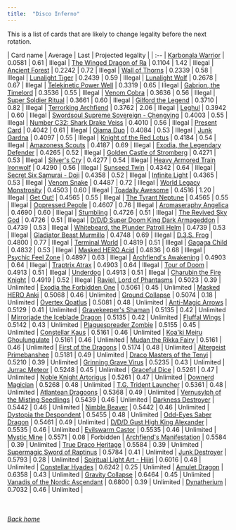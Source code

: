 ```yaml
---
title:  "Disco Inferno"
---
```


This is a list of cards that are likely to change legality before the next rotation.

| Card name | Average | Last | Projected legality |
| :-- |
[Karbonala Warrior](https://db.ygoprodeck.com/card/?search=Karbonala%20Warrior) | 0.0581 | 0.61 | Illegal |
[The Winged Dragon of Ra](https://db.ygoprodeck.com/card/?search=The%20Winged%20Dragon%20of%20Ra) | 0.1104 | 1.42 | Illegal |
[Ancient Forest](https://db.ygoprodeck.com/card/?search=Ancient%20Forest) | 0.2242 | 0.72 | Illegal |
[Wall of Thorns](https://db.ygoprodeck.com/card/?search=Wall%20of%20Thorns) | 0.2339 | 0.58 | Illegal |
[Lunalight Tiger](https://db.ygoprodeck.com/card/?search=Lunalight%20Tiger) | 0.2439 | 0.59 | Illegal |
[Lunalight Wolf](https://db.ygoprodeck.com/card/?search=Lunalight%20Wolf) | 0.2678 | 0.67 | Illegal |
[Telekinetic Power Well](https://db.ygoprodeck.com/card/?search=Telekinetic%20Power%20Well) | 0.3319 | 0.65 | Illegal |
[Gabrion, the Timelord](https://db.ygoprodeck.com/card/?search=Gabrion,%20the%20Timelord) | 0.3536 | 0.55 | Illegal |
[Venom Cobra](https://db.ygoprodeck.com/card/?search=Venom%20Cobra) | 0.3636 | 0.56 | Illegal |
[Super Soldier Ritual](https://db.ygoprodeck.com/card/?search=Super%20Soldier%20Ritual) | 0.3661 | 0.60 | Illegal |
[Gilford the Legend](https://db.ygoprodeck.com/card/?search=Gilford%20the%20Legend) | 0.3710 | 0.82 | Illegal |
[Terrorking Archfiend](https://db.ygoprodeck.com/card/?search=Terrorking%20Archfiend) | 0.3762 | 2.06 | Illegal |
[Leghul](https://db.ygoprodeck.com/card/?search=Leghul) | 0.3942 | 0.60 | Illegal |
[Swordsoul Supreme Sovereign - Chengying](https://db.ygoprodeck.com/card/?search=Swordsoul%20Supreme%20Sovereign%20-%20Chengying) | 0.4003 | 0.55 | Illegal |
[Number C32: Shark Drake Veiss](https://db.ygoprodeck.com/card/?search=Number%20C32:%20Shark%20Drake%20Veiss) | 0.4010 | 0.56 | Illegal |
[Present Card](https://db.ygoprodeck.com/card/?search=Present%20Card) | 0.4042 | 0.61 | Illegal |
[Ojama Duo](https://db.ygoprodeck.com/card/?search=Ojama%20Duo) | 0.4084 | 0.53 | Illegal |
[Junk Gardna](https://db.ygoprodeck.com/card/?search=Junk%20Gardna) | 0.4097 | 0.55 | Illegal |
[Knight of the Red Lotus](https://db.ygoprodeck.com/card/?search=Knight%20of%20the%20Red%20Lotus) | 0.4184 | 0.54 | Illegal |
[Amazoness Scouts](https://db.ygoprodeck.com/card/?search=Amazoness%20Scouts) | 0.4187 | 0.69 | Illegal |
[Exodia, the Legendary Defender](https://db.ygoprodeck.com/card/?search=Exodia,%20the%20Legendary%20Defender) | 0.4265 | 0.52 | Illegal |
[Golden Castle of Stromberg](https://db.ygoprodeck.com/card/?search=Golden%20Castle%20of%20Stromberg) | 0.4271 | 0.53 | Illegal |
[Silver's Cry](https://db.ygoprodeck.com/card/?search=Silver's%20Cry) | 0.4277 | 0.54 | Illegal |
[Heavy Armored Train Ironwolf](https://db.ygoprodeck.com/card/?search=Heavy%20Armored%20Train%20Ironwolf) | 0.4290 | 0.56 | Illegal |
[Sunseed Twin](https://db.ygoprodeck.com/card/?search=Sunseed%20Twin) | 0.4342 | 0.64 | Illegal |
[Secret Six Samurai - Doji](https://db.ygoprodeck.com/card/?search=Secret%20Six%20Samurai%20-%20Doji) | 0.4358 | 0.52 | Illegal |
[Infinite Light](https://db.ygoprodeck.com/card/?search=Infinite%20Light) | 0.4365 | 0.53 | Illegal |
[Venom Snake](https://db.ygoprodeck.com/card/?search=Venom%20Snake) | 0.4487 | 0.72 | Illegal |
[World Legacy Monstrosity](https://db.ygoprodeck.com/card/?search=World%20Legacy%20Monstrosity) | 0.4503 | 0.60 | Illegal |
[Toadally Awesome](https://db.ygoprodeck.com/card/?search=Toadally%20Awesome) | 0.4516 | 1.20 | Illegal |
[Get Out!](https://db.ygoprodeck.com/card/?search=Get%20Out!) | 0.4565 | 0.55 | Illegal |
[The Tyrant Neptune](https://db.ygoprodeck.com/card/?search=The%20Tyrant%20Neptune) | 0.4565 | 0.55 | Illegal |
[Oppressed People](https://db.ygoprodeck.com/card/?search=Oppressed%20People) | 0.4607 | 0.76 | Illegal |
[Aromaseraphy Angelica](https://db.ygoprodeck.com/card/?search=Aromaseraphy%20Angelica) | 0.4690 | 0.60 | Illegal |
[Stumbling](https://db.ygoprodeck.com/card/?search=Stumbling) | 0.4726 | 0.51 | Illegal |
[The Revived Sky God](https://db.ygoprodeck.com/card/?search=The%20Revived%20Sky%20God) | 0.4726 | 0.51 | Illegal |
[D/D/D Super Doom King Dark Armageddon](https://db.ygoprodeck.com/card/?search=D/D/D%20Super%20Doom%20King%20Dark%20Armageddon) | 0.4739 | 0.53 | Illegal |
[Whitebeard, the Plunder Patroll Helm](https://db.ygoprodeck.com/card/?search=Whitebeard,%20the%20Plunder%20Patroll%20Helm) | 0.4739 | 0.53 | Illegal |
[Gladiator Beast Murmillo](https://db.ygoprodeck.com/card/?search=Gladiator%20Beast%20Murmillo) | 0.4748 | 0.69 | Illegal |
[D.3.S. Frog](https://db.ygoprodeck.com/card/?search=D.3.S.%20Frog) | 0.4800 | 0.77 | Illegal |
[Terminal World](https://db.ygoprodeck.com/card/?search=Terminal%20World) | 0.4819 | 0.51 | Illegal |
[Gagaga Child](https://db.ygoprodeck.com/card/?search=Gagaga%20Child) | 0.4832 | 0.53 | Illegal |
[Masked HERO Acid](https://db.ygoprodeck.com/card/?search=Masked%20HERO%20Acid) | 0.4836 | 0.68 | Illegal |
[Psychic Feel Zone](https://db.ygoprodeck.com/card/?search=Psychic%20Feel%20Zone) | 0.4897 | 0.63 | Illegal |
[Archfiend's Awakening](https://db.ygoprodeck.com/card/?search=Archfiend's%20Awakening) | 0.4903 | 0.64 | Illegal |
[Traptrix Atrax](https://db.ygoprodeck.com/card/?search=Traptrix%20Atrax) | 0.4903 | 0.64 | Illegal |
[Tour of Doom](https://db.ygoprodeck.com/card/?search=Tour%20of%20Doom) | 0.4913 | 0.51 | Illegal |
[Underdog](https://db.ygoprodeck.com/card/?search=Underdog) | 0.4913 | 0.51 | Illegal |
[Charubin the Fire Knight](https://db.ygoprodeck.com/card/?search=Charubin%20the%20Fire%20Knight) | 0.4919 | 0.52 | Illegal |
[Raviel, Lord of Phantasms](https://db.ygoprodeck.com/card/?search=Raviel,%20Lord%20of%20Phantasms) | 0.5023 | 0.39 | Unlimited |
[Exodia the Forbidden One](https://db.ygoprodeck.com/card/?search=Exodia%20the%20Forbidden%20One) | 0.5061 | 0.45 | Unlimited |
[Masked HERO Anki](https://db.ygoprodeck.com/card/?search=Masked%20HERO%20Anki) | 0.5068 | 0.46 | Unlimited |
[Ground Collapse](https://db.ygoprodeck.com/card/?search=Ground%20Collapse) | 0.5074 | 0.18 | Unlimited |
[Overtex Qoatlus](https://db.ygoprodeck.com/card/?search=Overtex%20Qoatlus) | 0.5081 | 0.48 | Unlimited |
[Anti-Magic Arrows](https://db.ygoprodeck.com/card/?search=Anti-Magic%20Arrows) | 0.5129 | 0.41 | Unlimited |
[Gravekeeper's Shaman](https://db.ygoprodeck.com/card/?search=Gravekeeper's%20Shaman) | 0.5135 | 0.42 | Unlimited |
[Mirrorjade the Iceblade Dragon](https://db.ygoprodeck.com/card/?search=Mirrorjade%20the%20Iceblade%20Dragon) | 0.5135 | 0.42 | Unlimited |
[Fluffal Wings](https://db.ygoprodeck.com/card/?search=Fluffal%20Wings) | 0.5142 | 0.43 | Unlimited |
[Plaguespreader Zombie](https://db.ygoprodeck.com/card/?search=Plaguespreader%20Zombie) | 0.5155 | 0.45 | Unlimited |
[Constellar Kaus](https://db.ygoprodeck.com/card/?search=Constellar%20Kaus) | 0.5161 | 0.46 | Unlimited |
[Koa'ki Meiru Ghoulungulate](https://db.ygoprodeck.com/card/?search=Koa'ki%20Meiru%20Ghoulungulate) | 0.5161 | 0.46 | Unlimited |
[Mudan the Rikka Fairy](https://db.ygoprodeck.com/card/?search=Mudan%20the%20Rikka%20Fairy) | 0.5161 | 0.46 | Unlimited |
[First of the Dragons](https://db.ygoprodeck.com/card/?search=First%20of%20the%20Dragons) | 0.5174 | 0.48 | Unlimited |
[Altergeist Primebanshee](https://db.ygoprodeck.com/card/?search=Altergeist%20Primebanshee) | 0.5181 | 0.49 | Unlimited |
[Draco Masters of the Tenyi](https://db.ygoprodeck.com/card/?search=Draco%20Masters%20of%20the%20Tenyi) | 0.5210 | 0.39 | Unlimited |
[Grinning Grave Virus](https://db.ygoprodeck.com/card/?search=Grinning%20Grave%20Virus) | 0.5235 | 0.43 | Unlimited |
[Jurrac Meteor](https://db.ygoprodeck.com/card/?search=Jurrac%20Meteor) | 0.5248 | 0.45 | Unlimited |
[Graceful Dice](https://db.ygoprodeck.com/card/?search=Graceful%20Dice) | 0.5261 | 0.47 | Unlimited |
[Noble Knight Artorigus](https://db.ygoprodeck.com/card/?search=Noble%20Knight%20Artorigus) | 0.5261 | 0.47 | Unlimited |
[Downerd Magician](https://db.ygoprodeck.com/card/?search=Downerd%20Magician) | 0.5268 | 0.48 | Unlimited |
[T.G. Trident Launcher](https://db.ygoprodeck.com/card/?search=T.G.%20Trident%20Launcher) | 0.5361 | 0.48 | Unlimited |
[Atlantean Dragoons](https://db.ygoprodeck.com/card/?search=Atlantean%20Dragoons) | 0.5368 | 0.49 | Unlimited |
[Vernusylph of the Misting Seedlings](https://db.ygoprodeck.com/card/?search=Vernusylph%20of%20the%20Misting%20Seedlings) | 0.5439 | 0.46 | Unlimited |
[Darkness Destroyer](https://db.ygoprodeck.com/card/?search=Darkness%20Destroyer) | 0.5442 | 0.46 | Unlimited |
[Nimble Beaver](https://db.ygoprodeck.com/card/?search=Nimble%20Beaver) | 0.5442 | 0.46 | Unlimited |
[Dystopia the Despondent](https://db.ygoprodeck.com/card/?search=Dystopia%20the%20Despondent) | 0.5455 | 0.48 | Unlimited |
[Odd-Eyes Saber Dragon](https://db.ygoprodeck.com/card/?search=Odd-Eyes%20Saber%20Dragon) | 0.5461 | 0.49 | Unlimited |
[D/D/D Gust High King Alexander](https://db.ygoprodeck.com/card/?search=D/D/D%20Gust%20High%20King%20Alexander) | 0.5535 | 0.46 | Unlimited |
[Evilswarm Castor](https://db.ygoprodeck.com/card/?search=Evilswarm%20Castor) | 0.5535 | 0.46 | Unlimited |
[Mystic Mine](https://db.ygoprodeck.com/card/?search=Mystic%20Mine) | 0.5571 | 0.08 | Forbidden |
[Archfiend's Manifestation](https://db.ygoprodeck.com/card/?search=Archfiend's%20Manifestation) | 0.5584 | 0.39 | Unlimited |
[True Draco Heritage](https://db.ygoprodeck.com/card/?search=True%20Draco%20Heritage) | 0.5584 | 0.39 | Unlimited |
[Supermagic Sword of Raptinus](https://db.ygoprodeck.com/card/?search=Supermagic%20Sword%20of%20Raptinus) | 0.5784 | 0.41 | Unlimited |
[Junk Destroyer](https://db.ygoprodeck.com/card/?search=Junk%20Destroyer) | 0.5793 | 0.28 | Unlimited |
[Spiritual Light Art - Hijiri](https://db.ygoprodeck.com/card/?search=Spiritual%20Light%20Art%20-%20Hijiri) | 0.6016 | 0.48 | Unlimited |
[Constellar Hyades](https://db.ygoprodeck.com/card/?search=Constellar%20Hyades) | 0.6242 | 0.25 | Unlimited |
[Amulet Dragon](https://db.ygoprodeck.com/card/?search=Amulet%20Dragon) | 0.6358 | 0.43 | Unlimited |
[Gravity Collapse](https://db.ygoprodeck.com/card/?search=Gravity%20Collapse) | 0.6464 | 0.45 | Unlimited |
[Vanadis of the Nordic Ascendant](https://db.ygoprodeck.com/card/?search=Vanadis%20of%20the%20Nordic%20Ascendant) | 0.6800 | 0.39 | Unlimited |
[Dynatherium](https://db.ygoprodeck.com/card/?search=Dynatherium) | 0.7032 | 0.46 | Unlimited |

<br>

###### [Back home](index)